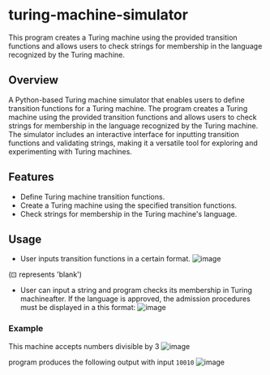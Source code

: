# turing-machine-simulator
This program creates a Turing machine using the provided transition functions and allows users to check strings for membership in the language recognized by the Turing machine.

## Overview
A Python-based Turing machine simulator that enables users to define transition functions for a Turing machine. The program creates a Turing machine using the provided transition functions and allows users to check strings for membership in the language recognized by the Turing machine. The simulator includes an interactive interface for inputting transition functions and validating strings, making it a versatile tool for exploring and experimenting with Turing machines.

## Features
- Define Turing machine transition functions.
- Create a Turing machine using the specified transition functions.
- Check strings for membership in the Turing machine's language.

## Usage
- User inputs transition functions in a certain format.
  ![image](https://github.com/negjafari/turing-machine-simulator/assets/59292708/d0b1a27b-df5a-4c0c-94ec-05c114d6afd2)
  
(⊡ represents 'blank')
- User can input a string and program checks its membership in Turing machineafter.
  If the language is approved, the admission procedures must be displayed in a this format:
  ![image](https://github.com/negjafari/turing-machine-simulator/assets/59292708/a138b53d-0b45-45c7-b36b-57358459ebc6)


### Example
This machine accepts numbers divisible by 3
![image](https://github.com/negjafari/turing-machine-simulator/assets/59292708/b9a2df98-afd5-45fd-8d3f-4176636dda94)


program produces the following output with input `10010`
![image](https://github.com/negjafari/turing-machine-simulator/assets/59292708/c14f8bd0-bf67-4903-a670-cd8423dea37f)



